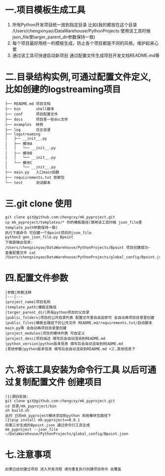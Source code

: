 # 一.项目模板生成工具

1. 所有Python开发项目统一放到指定目录 比如(我的都放在这个目录 /Users/chengxinyao/DataWarehouse/PythonProjects 使用该工具时候 json_file里targer_parent_dir参数保持一致)
2. 每个项目最好用统一的模板生成，防止各个项目都是不同的风格，维护起来心累
3. 通过该工具可快速启动新项目 通过配置文件生成项目开发文档README.md等

# 二.目录结构实例,可通过配置文件定义,比如创建的logstreaming项目

```
├── README.md 项目文档
├── bin       shell脚本
├── conf      项目配置文件
├── docs      项目里一些doc文件
├── examples  样例
├── log       日志目录
├── logstreaming
│   ├── __init__.py
│   ├── 模块A
│   │   └── __init__.py
│   ├── 模块B
│   │   └── __init__.py
│   └── 模块C
│       └── __init__.py
├── main.py   入口main函数
├── requiirements.txt 依赖包
└── test      测试脚本
```

# 三.git clone 使用

```
git clone git@github.com:chengcxy/mk_pyproject.git
cp mk_pyproject/templates/* 你的模板路径(使用该工具时候 json_file里template_path参数保持一致)
执行下面命令 可创建一个Bpoint项目的json_file
python3 gen_json_file.py Bpoint
下面是输出信息:
/Users/chengxinyao/DataWarehouse/PythonProjects/Bpoint 项目创建成功~
查看配置文件 cat /Users/chengxinyao/DataWarehouse/PythonProjects/global_config/Bpoint.json
```

# 四.配置文件参数

```
|参数|参数注释
|---|---
|project_name|项目名称
|template_path|模板全路径
|targer_parent_dir|所有python项目的父目录
|public_folders|项目的公共目录列表 配置文件里自自定即可 会自动再项目目录里创建
|public_files|模板全路径下的公共文件 README.md/requirements.txt/启动脚本main.py等 会自动再项目目录里创建
|project_modules|项目的模块列表 可自定义
|project_desc|项目描述 填写后会自动渲染到README.md
|python_version|python版本信息 填写后会自动渲染到README.md
|其他参数|python版本信息 填写后会自动渲染到README.md >三.其他信息下
```

# 六.将该工具安装为命令行工具 以后可通过复制配置文件 创建项目

```
(1)源码安装:
git clone git@github.com:chengcxy/mk_pyproject.git
cd 目录/mk_pyproject/bin
sh build.sh
此时 已将mk_pyproject模块添加到python 系统模块包路径下
(2)pip install mk-pyproject==0.0.1
将第三步生成的Bpoint.json 通过命令行工具生成
mk_pyproject --json_file ~/DataWarehouse/PythonProjects/global_config/Bpoint.json
```

# 七.注意事项

```
如果已经创建过项目 进入开发流程 请勿重复执行创建项目命令 会覆盖
```


